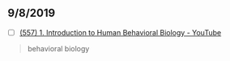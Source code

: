 ## 9/8/2019

- [ ] [(557) 1. Introduction to Human Behavioral Biology - YouTube](https://www.youtube.com/watch?v=NNnIGh9g6fA&index=2&list=PL150326949691B199)

> behavioral biology
